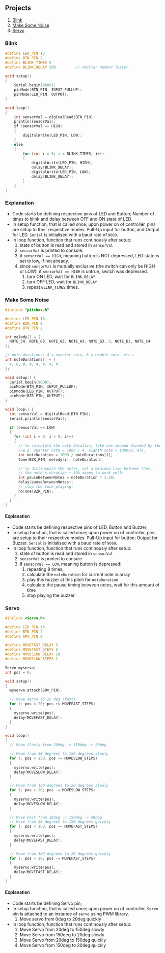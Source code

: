 ## Projects
1. [Blink](#Blink)
2. [Make Some Noise](#Make-Some-Noise)
3. [Servo](#Servo)

### Blink

``` c
#define LED_PIN 13
#define BTN_PIN 2
#define BLINK_TIMES 5           
#define BLINK_DELAY 500         // smaller number faster

void setup()
{
    Serial.begin(9600);
    pinMode(BTN_PIN, INPUT_PULLUP);
    pinMode(LED_PIN, OUTPUT);
}

void loop()
{
    int sensorVal = digitalRead(BTN_PIN);
    println(sensorVal);
    if (sensorVal == HIGH) 
    {
        digitalWrite(LED_PIN, LOW);
    } 
    else
    {
        for (int i = 0; i < BLINK_TIMES; i++)
        {
            digitalWrite(LED_PIN, HIGH); 
            delay(BLINK_DELAY); 
            digitalWrite(LED_PIN, LOW);
            delay(BLINK_DELAY);
        }
    }
}
```

### Explanation

- Code starts be defining respective pins of LED and Button; Number of times to blink and delay between OFF and ON state of LED.
- In setup function, that is called once; upon power on of controller, pins are setup to their respective modes. Pull-Up input for button, and Output for LED. `Serial` is initialised with a baud rate of `9600`.
- In loop function, function that runs continously after setup:
    1. state of button is read and stored in `sensorVal`
    2. `sensorVal` is printed to console.
    3. if `sensorVal == HIGH`, meaning button is NOT depressed, LED state is set to low, if not already.
    4. since `sensorVal` is mutually exclusive (the switch can only be HIGH or LOW), if `sensorVal == HIGH` is untrue, switch was depressed.
        1. turn ON LED, wait for `BLINK_DELAY`
        2. turn OFF LED, wait for `BLINK_DELAY`
        3. repeat `BLINK_TIMES` times.

### Make Some Noise

``` c
#include "pitches.h"

#define LED_PIN 13
#define BZR_PIN 8
#define BTN_PIN 2

int melody[] = {
  NOTE_C4, NOTE_G3, NOTE_G3, NOTE_A3, NOTE_G3, 0, NOTE_B3, NOTE_C4
};

// note durations: 4 = quarter note, 8 = eighth note, etc.:
int noteDurations[] = {
  4, 8, 8, 4, 4, 4, 4, 4
};

void setup() {
  Serial.begin(9600);
  pinMode(BTN_PIN, INPUT_PULLUP);
  pinMode(LED_PIN, OUTPUT);
  pinMode(BZR_PIN, OUTPUT);
}

void loop() {
  int sensorVal = digitalRead(BTN_PIN);
  Serial.println(sensorVal);

  if (sensorVal == LOW)
  {
    for (int i = 0; i < 8; i++)
    {
      // to calculate the note duration, take one second divided by the note type.
      //e.g. quarter note = 1000 / 4, eighth note = 1000/8, etc.
      int noteDuration = 1000 / noteDurations[i];
      tone(BZR_PIN, melody[i], noteDuration);

      // to distinguish the notes, set a minimum time between them.
      // the note's duration + 30% seems to work well:
      int pauseBetweenNotes = noteDuration * 1.30;
      delay(pauseBetweenNotes);
      // stop the tone playing:
      noTone(BZR_PIN);
    }
  }
}
```

#### Explanation

- Code starts be defining respective pins of LED, Button and Buzzer;
- In setup function, that is called once; upon power on of controller, pins are setup to their respective modes. Pull-Up input for button; Output for Buzzer. `Serial` is initialised with a baud rate of `9600`.
- In loop function, function that runs continously after setup:
    1. state of button is read and stored in `sensorVal`
    2. `sensorVal` is printed to console.
    3. if `sensorVal == LOW`, meaning button is depressed:
        1. repeating 8 times,
        2. calculate the `noteDuration` for current note in array
        3. play this buzzer at this pitch for `noteDuration`
        4. calculate the pause timing between notes, wait for this amount of time
        5. stop playing the buzzer

### Servo

``` c
#include <Servo.h>

#define LED_PIN 13
#define BTN_PIN 2
#define SRV_PIN 9

#define MOVEFAST_DELAY 5
#define MOVEFAST_STEPS 5
#define MOVESLOW_DELAY 10
#define MOVESLOW_STEPS 1

Servo myservo;
int pos = 0;

void setup() 
{
  myservo.attach(SRV_PIN);

  // move servo to 20 deg (fast)
  for (; pos < 20; pos += MOVEFAST_STEPS)
  {
    myservo.write(pos);
    delay(MOVEFAST_DELAY);
  }
}

void loop()
{
  // Move Slowly from 20deg -> 150deg -> 20deg

  // Move from 20 degrees to 150 degrees slowly
  for (; pos < 150; pos += MOVESLOW_STEPS)
  {
    myservo.write(pos);
    delay(MOVESLOW_DELAY);
  }

  // Move from 150 degrees to 20 degrees slowly
  for (; pos > 20; pos -= MOVESLOW_STEPS)
  {
    myservo.write(pos);
    delay(MOVESLOW_DELAY);
  }

  // Move Fast from 20deg -> 150deg -> 20deg
  // Move from 20 degrees to 150 degrees quickly
  for (; pos < 150; pos += MOVEFAST_STEPS)
  {
    myservo.write(pos);
    delay(MOVEFAST_DELAY);
  }

  // Move from 150 degrees to 20 degrees quickly
  for (; pos > 20; pos -= MOVEFAST_STEPS)
  {
    myservo.write(pos);
    delay(MOVEFAST_DELAY);
  }
}
```

#### Explanation

- Code starts be defining Servo pin;
- In setup function, that is called once; upon power on of controller, `Servo` pin is attached to an instance of `servo` using PWM library.
    1. Move servo from 0deg to 20deg quickly
- In loop function, function that runs continously after setup:
    1. Move Servo from 20deg to 150deg slowly
    2. Move Servo from 150deg to 20deg slowly
    3. Move Servo from 20deg to 150deg quickly
    4. Move Servo from 150deg to 20deg quickly
